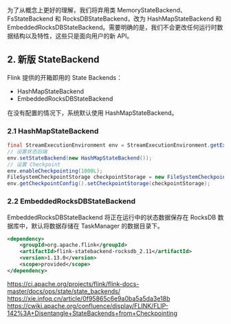 

为了从概念上更好的理解，我们将弃用类 MemoryStateBackend、FsStateBackend 和 RocksDBStateBackend，改为 HashMapStateBackend 和 EmbeddedRocksDBStateBackend。需要明确的是，我们不会更改任何运行时数据结构以及特性，这些只是面向用户的新 API。

## 2. 新版 StateBackend

Flink 提供的开箱即用的 State Backends：
- HashMapStateBackend
- EmbeddedRocksDBStateBackend

在没有配置的情况下，系统默认使用 HashMapStateBackend。

### 2.1 HashMapStateBackend

```java
final StreamExecutionEnvironment env = StreamExecutionEnvironment.getExecutionEnvironment();
// 设置状态后端
env.setStateBackend(new HashMapStateBackend());
// 设置 Checkpoint
env.enableCheckpointing(1000L);
FileSystemCheckpointStorage checkpointStorage = new FileSystemCheckpointStorage("hdfs://localhost:9000/flink/checkpoint");
env.getCheckpointConfig().setCheckpointStorage(checkpointStorage);
```

### 2.2 EmbeddedRocksDBStateBackend

EmbeddedRocksDBStateBackend 将正在运行中的状态数据保存在 RocksDB 数据库中，默认将数据存储在 TaskManager 的数据目录下。

```xml
<dependency>
    <groupId>org.apache.flink</groupId>
    <artifactId>flink-statebackend-rocksdb_2.11</artifactId>
    <version>1.13.0</version>
    <scope>provided</scope>
</dependency>
```



https://ci.apache.org/projects/flink/flink-docs-master/docs/ops/state/state_backends/
https://xie.infoq.cn/article/0f95865c6e9a0ba5a5da3e18b
https://cwiki.apache.org/confluence/display/FLINK/FLIP-142%3A+Disentangle+StateBackends+from+Checkpointing
